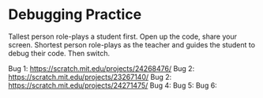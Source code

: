 # Debugging Practice

Tallest person role-plays a student first. Open up the code, share your screen. Shortest person role-plays as the teacher and guides the student to debug their code. Then switch.

Bug 1: https://scratch.mit.edu/projects/24268476/
Bug 2: https://scratch.mit.edu/projects/23267140/
Bug 2: https://scratch.mit.edu/projects/24271475/
Bug 4: 
Bug 5: 
Bug 6: 
